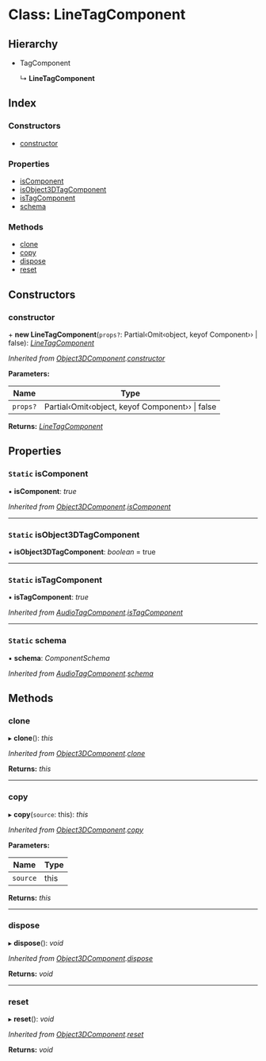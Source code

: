 
# Class: LineTagComponent

## Hierarchy

* TagComponent

  ↳ **LineTagComponent**

## Index

### Constructors

* [constructor](linetagcomponent.md#constructor)

### Properties

* [isComponent](linetagcomponent.md#static-iscomponent)
* [isObject3DTagComponent](linetagcomponent.md#static-isobject3dtagcomponent)
* [isTagComponent](linetagcomponent.md#static-istagcomponent)
* [schema](linetagcomponent.md#static-schema)

### Methods

* [clone](linetagcomponent.md#clone)
* [copy](linetagcomponent.md#copy)
* [dispose](linetagcomponent.md#dispose)
* [reset](linetagcomponent.md#reset)

## Constructors

###  constructor

\+ **new LineTagComponent**(`props?`: Partial‹Omit‹object, keyof Component<any>›› | false): *[LineTagComponent](linetagcomponent.md)*

*Inherited from [Object3DComponent](object3dcomponent.md).[constructor](object3dcomponent.md#constructor)*

**Parameters:**

Name | Type |
------ | ------ |
`props?` | Partial‹Omit‹object, keyof Component<any>›› &#124; false |

**Returns:** *[LineTagComponent](linetagcomponent.md)*

## Properties

### `Static` isComponent

▪ **isComponent**: *true*

*Inherited from [Object3DComponent](object3dcomponent.md).[isComponent](object3dcomponent.md#static-iscomponent)*

___

### `Static` isObject3DTagComponent

▪ **isObject3DTagComponent**: *boolean* = true

___

### `Static` isTagComponent

▪ **isTagComponent**: *true*

*Inherited from [AudioTagComponent](audiotagcomponent.md).[isTagComponent](audiotagcomponent.md#static-istagcomponent)*

___

### `Static` schema

▪ **schema**: *ComponentSchema*

*Inherited from [AudioTagComponent](audiotagcomponent.md).[schema](audiotagcomponent.md#static-schema)*

## Methods

###  clone

▸ **clone**(): *this*

*Inherited from [Object3DComponent](object3dcomponent.md).[clone](object3dcomponent.md#clone)*

**Returns:** *this*

___

###  copy

▸ **copy**(`source`: this): *this*

*Inherited from [Object3DComponent](object3dcomponent.md).[copy](object3dcomponent.md#copy)*

**Parameters:**

Name | Type |
------ | ------ |
`source` | this |

**Returns:** *this*

___

###  dispose

▸ **dispose**(): *void*

*Inherited from [Object3DComponent](object3dcomponent.md).[dispose](object3dcomponent.md#dispose)*

**Returns:** *void*

___

###  reset

▸ **reset**(): *void*

*Inherited from [Object3DComponent](object3dcomponent.md).[reset](object3dcomponent.md#reset)*

**Returns:** *void*
